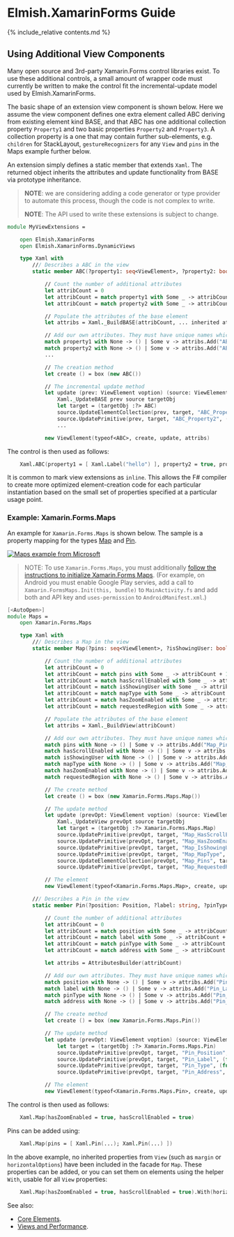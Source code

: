 Elmish.XamarinForms Guide
=======

{% include_relative contents.md %}

Using Additional View Components
------

Many open source and 3rd-party Xamarin.Forms control libraries exist.  To use these additional controls, a small amount of wrapper code must
currently be written to make the control fit the incremental-update model used by Elmish.XamarinForms.

The basic shape of an extension view component is shown below. Here we assume the view component defines one extra element 
called ABC deriving from existing element kind BASE, and that ABC has one additional
collection property `Property1` and two basic properties `Property2` and `Property3`.
A collection property is a one that may contain further sub-elements, e.g. `children` for StackLayout, `gestureRecognizers` for any `View`
and `pins` in the Maps example further below.

An extension simply defines a static member that extends `Xaml`.
The returned object inherits the attributes and update functionality from BASE via prototype inheritance.

> **NOTE**: we are considering adding a code generator or type provider to automate this process, though the code is not complex to write.
> 
> **NOTE**: The API used to write these extensions is subject to change.

```fsharp
module MyViewExtensions = 

	open Elmish.XamarinForms
	open Elmish.XamarinForms.DynamicViews

    type Xaml with
        /// Describes a ABC in the view
        static member ABC(?property1: seq<ViewElement>, ?property2: bool, ... inherited attributes ... ) = 

            // Count the number of additional attributes
            let attribCount = 0
            let attribCount = match property1 with Some _ -> attribCount + 1 | None -> attribCount
            let attribCount = match property2 with Some _ -> attribCount + 1 | None -> attribCount

            // Populate the attributes of the base element
			let attribs = Xaml._BuildBASE(attribCount, ... inherited attributes ... ) 

            // Add our own attributes. They must have unique names which must match the names below.
            match property1 with None -> () | Some v -> attribs.Add("ABC_Property1", box v) 
            match property2 with None -> () | Some v -> attribs.Add("ABC_Property2", box v) 
            ...

            // The creation method
            let create () = box (new ABC())

            // The incremental update method
            let update (prev: ViewElement voption) (source: ViewElement) (targetObj:obj) = 
                Xaml._UpdateBASE prev source targetObj
                let target = (targetObj :?> ABC)
                source.UpdateElementCollection(prev, target, "ABC_Property1", target.Property1)
                source.UpdatePrimitive(prev, target, "ABC_Property2", (fun target -> target.Property2), (fun target v -> target.Property2 <- v))
                ...

            new ViewElement(typeof<ABC>, create, update, attribs)
```
The control is then used as follows:
```fsharp
    Xaml.ABC(property1 = [ Xaml.Label("hello") ], property2 = true, property3 = "Yo!")
```
It is common to mark view extensions as `inline`. This allows the F# compiler to create more optimized element-creation code for each particular instantiation
based on the small set of properties specified at a particular usage point.

### Example: Xamarin.Forms.Maps

An example for `Xamarin.Forms.Maps` is shown below. The sample is a property mapping for the types [Map](https://docs.microsoft.com/dotnet/api/xamarin.forms.maps.map?view=xamarin-forms]) and
[Pin](https://docs.microsoft.com/en-gb/dotnet/api/xamarin.forms.maps.pin?view=xamarin-forms).

[![Maps example from Microsoft](https://user-images.githubusercontent.com/7204669/42186154-60437d42-7e43-11e8-805b-7200282f3b98.png)](https://user-images.githubusercontent.com/7204669/42186154-60437d42-7e43-11e8-805b-7200282f3b98.png)

> NOTE: To use `Xamarin.Forms.Maps`, you must additionally [follow the instructions to initialize Xamarin.Forms Maps](https://docs.microsoft.com/xamarin/xamarin-forms/user-interface/map#Maps_Initialization).
(For example, on Android you must enable Google Play servies, add a call to `Xamarin.FormsMaps.Init(this, bundle)` to `MainActivity.fs` and add both and API key and
`uses-permission` to `AndroidManifest.xml`.)

```fsharp
[<AutoOpen>]
module Maps = 
    open Xamarin.Forms.Maps

    type Xaml with
        /// Describes a Map in the view
        static member Map(?pins: seq<ViewElement>, ?isShowingUser: bool, ?mapType: bool, ?hasScrollEnabled: bool, ?hasZoomEnabled: bool, ?requestedRegion: bool) = 

            // Count the number of additional attributes
            let attribCount = 0
            let attribCount = match pins with Some _ -> attribCount + 1 | None -> attribCount
            let attribCount = match hasScrollEnabled with Some _ -> attribCount + 1 | None -> attribCount
            let attribCount = match isShowingUser with Some _ -> attribCount + 1 | None -> attribCount
            let attribCount = match mapType with Some _ -> attribCount + 1 | None -> attribCount
            let attribCount = match hasZoomEnabled with Some _ -> attribCount + 1 | None -> attribCount
            let attribCount = match requestedRegion with Some _ -> attribCount + 1 | None -> attribCount

            // Populate the attributes of the base element
            let attribs = Xaml._BuildView(attribCount) 

            // Add our own attributes. They must have unique names which must match the names below.
            match pins with None -> () | Some v -> attribs.Add("Map_Pins", box v) 
            match hasScrollEnabled with None -> () | Some v -> attribs.Add("Map_HasScrollEnabled", box v) 
            match isShowingUser with None -> () | Some v -> attribs.Add("Map_IsShowingUser", box v) 
            match mapType with None -> () | Some v -> attribs.Add("Map_MapType", box v) 
            match hasZoomEnabled with None -> () | Some v -> attribs.Add("Map_HasZoomEnabled", box v) 
            match requestedRegion with None -> () | Some v -> attribs.Add("Map_RequestedRegion", box v) 

            // The create method
            let create () = box (new Xamarin.Forms.Maps.Map())

            // The update method
            let update (prevOpt: ViewElement voption) (source: ViewElement) (targetObj:obj) = 
                Xaml._UpdateView prevOpt source targetObj
                let target = (targetObj :?> Xamarin.Forms.Maps.Map)
                source.UpdatePrimitive(prevOpt, target, "Map_HasScrollEnabled", (fun target -> target.HasScrollEnabled), (fun target v -> target.HasScrollEnabled <- v))
                source.UpdatePrimitive(prevOpt, target, "Map_HasZoomEnabled", (fun target -> target.HasZoomEnabled), (fun target v -> target.HasZoomEnabled <- v))
                source.UpdatePrimitive(prevOpt, target, "Map_IsShowingUser", (fun target -> target.IsShowingUser), (fun target v -> target.IsShowingUser <- v))
                source.UpdatePrimitive(prevOpt, target, "Map_MapType", (fun target -> target.MapType), (fun target v -> target.MapType <- v))
                source.UpdateElementCollection(prevOpt, "Map_Pins", target.Pins)
                source.UpdatePrimitive(prevOpt, target, "Map_RequestedRegion", (fun target -> target.VisibleRegion), (fun target v -> target.MoveToRegion(v)))

            // The element
            new ViewElement(typeof<Xamarin.Forms.Maps.Map>, create, update, attribs)

        /// Describes a Pin in the view
        static member Pin(?position: Position, ?label: string, ?pinType: PinType, ?address: string) = 

            // Count the number of additional attributes
            let attribCount = 0
            let attribCount = match position with Some _ -> attribCount + 1 | None -> attribCount
            let attribCount = match label with Some _ -> attribCount + 1 | None -> attribCount
            let attribCount = match pinType with Some _ -> attribCount + 1 | None -> attribCount
            let attribCount = match address with Some _ -> attribCount + 1 | None -> attribCount

            let attribs = AttributesBuilder(attribCount)

            // Add our own attributes. They must have unique names which must match the names below.
            match position with None -> () | Some v -> attribs.Add("Pin_Position", box v) 
            match label with None -> () | Some v -> attribs.Add("Pin_Label", box v) 
            match pinType with None -> () | Some v -> attribs.Add("Pin_Type", box v) 
            match address with None -> () | Some v -> attribs.Add("Pin_Address", box v) 

            // The create method
            let create () = box (new Xamarin.Forms.Maps.Pin())

            // The update method
            let update (prevOpt: ViewElement voption) (source: ViewElement) (targetObj:obj) = 
                let target = (targetObj :?> Xamarin.Forms.Maps.Pin)
                source.UpdatePrimitive(prevOpt, target, "Pin_Position", (fun target -> target.Position), (fun target v -> target.Position <- v))
                source.UpdatePrimitive(prevOpt, target, "Pin_Label", (fun target -> target.Label), (fun target v -> target.Label <- v))
                source.UpdatePrimitive(prevOpt, target, "Pin_Type", (fun target -> target.Type), (fun target v -> target.Type <- v))
                source.UpdatePrimitive(prevOpt, target, "Pin_Address", (fun target -> target.Address), (fun target v -> target.Address <- v))

            // The element
            new ViewElement(typeof<Xamarin.Forms.Maps.Pin>, create, update, attribs)
```
The control is then used as follows:
```fsharp
    Xaml.Map(hasZoomEnabled = true, hasScrollEnabled = true)
```
Pins can be added using:
```fsharp
    Xaml.Map(pins = [ Xaml.Pin(...); Xaml.Pin(...) ])
```
In the above example, no inherited properties from `View` (such as `margin` or `horizontalOptions`) have been included in the facade for `Map`.  These properties
can be added, or you can set them on elements using the helper `With`, usable for all `View` properties:
```fsharp
    Xaml.Map(hasZoomEnabled = true, hasScrollEnabled = true).With(horizontalOptions = LayoutOptions.FillAndExpand)
```

See also: 
* [Core Elements](elements.md).
* [Views and Performance](views-perf.md).

